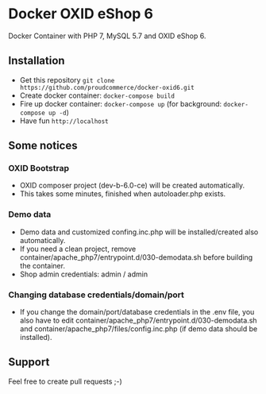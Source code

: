 # Docker OXID eShop 6
Docker Container with PHP 7, MySQL 5.7 and OXID eShop 6.

## Installation

- Get this repository
	`git clone https://github.com/proudcommerce/docker-oxid6.git`
- Create docker container:
    `docker-compose build`
- Fire up docker container:
    `docker-compose up` (for background: `docker-compose up -d`)
- Have fun
	`http://localhost`


## Some notices

### OXID Bootstrap

- OXID composer project (dev-b-6.0-ce) will be created automatically.
- This takes some minutes, finished when autoloader.php exists.

### Demo data

- Demo data and customized confing.inc.php will be installed/created also automatically.
- If you need a clean project, remove container/apache_php7/entrypoint.d/030-demodata.sh before building the container.
- Shop admin credentials: admin / admin

### Changing database credentials/domain/port

- If you change the domain/port/database credentials in the .env file, you also have to edit container/apache_php7/entrypoint.d/030-demodata.sh and container/apache_php7/files/config.inc.php (if demo data should be installed).


## Support

Feel free to create pull requests ;-)
